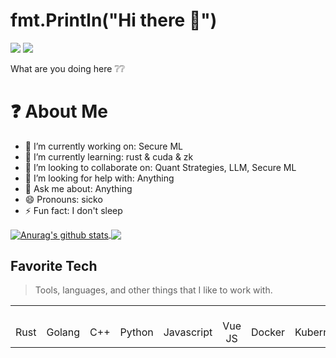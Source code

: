 # fmt.Println("Hi there 👋")
![](https://img.shields.io/badge/license-MIT-blue) ![](https://img.shields.io/badge/author-SICKO-pink)

What are you doing here :grey_question::grey_question: 


# :question: About Me
- 🔭 I’m currently working on: Secure ML
- 🌱 I’m currently learning: rust & cuda & zk
- 👯 I’m looking to collaborate on: Quant Strategies, LLM, Secure ML
- 🤔 I’m looking for help with: Anything
- 💬 Ask me about: Anything
- 😄 Pronouns: sicko
- ⚡ Fun fact: I don't sleep


<a href="https://github.com/anuraghazra/github-readme-stats">
  <img align="center" src="https://github-readme-stats.anuraghazra1.vercel.app/api?username=sicko7947&show_icons=true&include_all_commits=true&theme=material-palenight" alt="Anurag's github stats" />
</a>
<a href="https://github.com/anuraghazra/github-readme-stats">
  <!-- Change the `github-readme-stats.anuraghazra1.vercel.app` to `github-readme-stats.vercel.app`  -->
  <img align="center" src="https://github-readme-stats.anuraghazra1.vercel.app/api/top-langs/?username=sicko7947&layout=compact&theme=material-palenight" />
</a>


<h2 align="left" id="macropower-tech">Favorite Tech</h2>

> Tools, languages, and other things that I like to work with.

<table>
  <tr>
    <td align="center" width="96">
      <br>Rust
    </td>
    <td align="center" width="96">
      <br>Golang
    </td>
    <td align="center" width="96">
      <br>C++
    </td>
    <td align="center" width="96">
      <br>Python
    </td>
    <td align="center" width="96">
      <br>Javascript
    </td>
    <td align="center" width="96">
      <br>Vue JS
    </td>
    <td align="center" width="96"> 
      <br>Docker
    </td>
    <td align="center" width="96">
      <br>Kubernetes
    </td>
    <td align="center"  width="96">
      <br>Arch Linux
    </td>
    <td align="center"  width="96">
      <br>RHEL
    </td>
    <td align="center"  width="96">
      <br>Redis
    </td>
    <td align="center"  width="96">
      <br>PostgreSQL
    </td>
    
  </tr>
</table>
